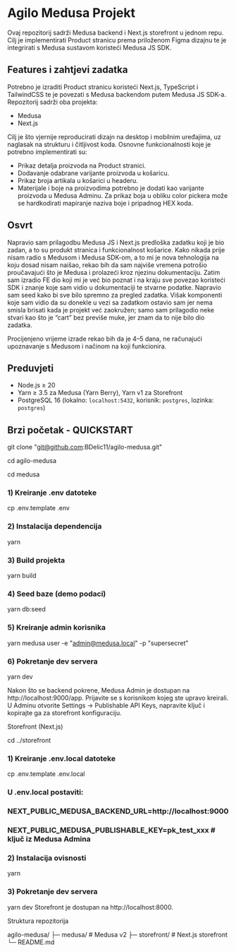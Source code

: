 # Agilo Medusa Projekt

Ovaj repozitorij sadrži Medusa backend i Next.js storefront u jednom repu. 
Cilj je implementirati Product stranicu prema priloženom Figma dizajnu te je integrirati s Medusa sustavom koristeći Medusa JS SDK.

## Features i zahtjevi zadatka

Potrebno je izraditi Product stranicu koristeći Next.js, TypeScript i TailwindCSS te je povezati s Medusa backendom putem Medusa JS SDK-a. Repozitorij sadrži oba projekta:
- Medusa 
- Next.js

Cilj je što vjernije reproducirati dizajn na desktop i mobilnim uređajima, uz naglasak na strukturu i čitljivost koda. Osnovne funkcionalnosti koje je potrebno implementirati su:
- Prikaz detalja proizvoda na Product stranici.
- Dodavanje odabrane varijante proizvoda u košaricu.
- Prikaz broja artikala u košarici u headeru.
- Materijale i boje na proizvodima potrebno je dodati kao varijante proizvoda u Medusa Adminu.
 Za prikaz boja u obliku color pickera može se hardkodirati mapiranje naziva boje i pripadnog HEX koda.

## Osvrt

Napravio sam prilagodbu Medusa JS i Next.js predloška zadatku koji je bio zadan, a to su produkt stranica i funkcionalnost košarice. Kako nikada prije nisam radio s Medusom i Medusa SDK-om, a to mi je nova tehnologija na koju dosad nisam naišao, rekao bih da sam najviše vremena potrošio proučavajući što je Medusa i prolazeći kroz njezinu dokumentaciju. Zatim sam izradio FE dio koji mi je već bio poznat i na kraju sve povezao koristeći SDK i znanje koje sam vidio u dokumentaciji te stvarne podatke. Napravio sam seed kako bi sve bilo spremno za pregled zadatka. Višak komponenti koje sam vidio da su donekle u vezi sa zadatkom ostavio sam jer nema smisla brisati kada je projekt već zaokružen; samo sam prilagodio neke stvari kao što je “cart” bez previše muke, jer znam da to nije bilo dio zadatka.

Procijenjeno vrijeme izrade rekao bih da je 4–5 dana, ne računajući upoznavanje s Medusom i načinom na koji funkcionira.

## Preduvjeti

- Node.js ≥ 20
- Yarn ≥ 3.5 za Medusa (Yarn Berry), Yarn v1 za Storefront
- PostgreSQL 16 (lokalno: `localhost:5432`, korisnik: `postgres`, lozinka: `postgres`)

## Brzi početak - QUICKSTART 

git clone "git@github.com:BDelic11/agilo-medusa.git"

cd agilo-medusa

cd medusa

### 1) Kreiranje .env datoteke
cp .env.template .env

### 2) Instalacija dependencija
yarn

### 3) Build projekta
yarn build

### 4) Seed baze (demo podaci)
yarn db:seed

### 5) Kreiranje admin korisnika
yarn medusa user -e "admin@medusa.local" -p "supersecret"

### 6) Pokretanje dev servera
yarn dev

Nakon što se backend pokrene, Medusa Admin je dostupan na http://localhost:9000/app. 
Prijavite se s korisnikom kojeg ste upravo kreirali. U Adminu otvorite Settings → Publishable API Keys, napravite ključ i kopirajte ga za storefront konfiguraciju.

Storefront (Next.js)

cd ../storefront

### 1) Kreiranje .env.local datoteke
cp .env.template .env.local

### U .env.local postaviti:
### NEXT_PUBLIC_MEDUSA_BACKEND_URL=http://localhost:9000
### NEXT_PUBLIC_MEDUSA_PUBLISHABLE_KEY=pk_test_xxx   # ključ iz Medusa Admina

### 2) Instalacija ovisnosti
yarn

### 3) Pokretanje dev servera
yarn dev
Storefront je dostupan na http://localhost:8000.

Struktura repozitorija

agilo-medusa/
├─ medusa/        # Medusa v2 
├─ storefront/    # Next.js storefront
└─ README.md
